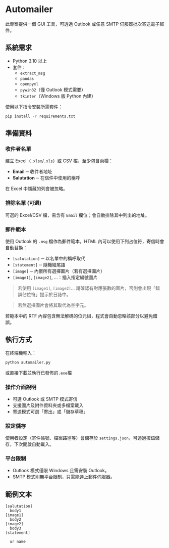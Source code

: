 # Automailer

此專案提供一個 GUI 工具，可透過 Outlook 或任意 SMTP 伺服器批次寄送電子郵件。

## 系統需求
- Python 3.10 以上
- 套件：
  - `extract_msg`
  - `pandas`
  - `openpyxl`
  - `pywin32`（僅 Outlook 模式需要）
  - `tkinter`（Windows 版 Python 內建）

使用以下指令安裝所需套件：

```bash
pip install -r requirements.txt
```

## 準備資料
### 收件者名單
建立 Excel（`.xlsx`/`.xls`）或 CSV 檔，至少包含兩欄：

- **Email** ─ 收件者地址
- **Salutation** ─ 在信件中使用的稱呼

在 Excel 中隱藏的列會被忽略。

### 排除名單 (可選)
可選的 Excel/CSV 檔，需含有 `Email` 欄位；會自動排除其中列出的地址。

### 郵件範本
使用 Outlook 的 `.msg` 檔作為郵件範本。HTML 內可以使用下列占位符，寄信時會自動替換：

- `[salutation]` ─ 以名單中的稱呼取代
- `[statement]` ─ 隨機結尾語
- `[image]` ─ 內嵌所有選擇圖片（若有選擇圖片）
- `[image1]`, `[image2]`, ...：插入指定編號圖片

> 若使用 `[image1]`, `[image2]`... 請確認有對應張數的圖片，否則會出現「錯誤佔位符」提示於日誌中。

> 若無選擇圖片會將其取代為空字元。


若範本中的 RTF 內容包含無法解碼的位元組，程式會自動忽略該部分以避免錯誤。

## 執行方式
在終端機輸入：

```bash
python automailer.py
```
或直接下載並執行已發佈的`.exe`檔

### 操作介面說明
- 可選 Outlook 或 SMTP 模式寄信
- 支援圖片及附件資料夾或多檔案載入
- 寄送模式可選「寄出」或「儲存草稿」

### 設定儲存
使用者設定（寄件帳號、檔案路徑等）會儲存於 `settings.json`，可透過按鈕儲存，下次開啟自動載入。

### 平台限制
- Outlook 模式僅限 Windows 且需安裝 Outlook。
- SMTP 模式則無平台限制，只需能連上郵件伺服器。


## 範例文本
```rtf
[salutation]
  body1
[image1]
  body2
[image2]
  body3
[statement]

  ur name
```
